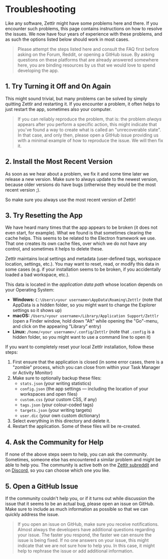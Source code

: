 # Troubleshooting

Like any software, Zettlr might have some problems here and there. If you encounter such problems, this page contains instructions on how to resolve the issues. We now have four years of experience with these problems, and as such the options listed below should work in most cases.

> Please attempt the steps listed here and consult the FAQ first before asking on the Forum, Reddit, or opening a GitHub issue. By asking questions on these platforms that are already answered somewhere here, you are binding resources by us that we would love to spend developing the app.

## 1. Try Turning it Off and On Again

This might sound trivial, but many problems can be solved by simply quitting Zettlr and restarting it. If you encounter a problem, it often helps to just restart the app, sometimes also your computer.

> If you can reliably reproduce the problem, that is: the problem _always_ appears after you perform a specific action, this might indicate that you've found a way to create what is called an "unrecoverable state". In that case, and only then, please open a GitHub issue providing us with a minimal example of how to reproduce the issue. We will then fix it.

## 2. Install the Most Recent Version

As soon as we hear about a problem, we fix it and some time later we release a new version. Make sure to always update to the newest version, because older versions do have bugs (otherwise they would be the most recent version ;).

So make sure you always use the most recent version of Zettlr!

## 3. Try Resetting the App

We have heard many times that the app appears to be broken (it does not even start, for example). What we found is that sometimes clearing the cache helps. This seems to be related to the Electron framework we use. That one creates its own cache files, over which we do not have any control, and sometimes it helps to delete these.

Zettlr maintains local settings and metadata (user-defined tags, workspace location, settings, etc.). You may want to reset, read, or modify this data in some cases (e.g. if your installation seems to be broken, if you accidentally loaded a bad workspace, etc.).

This data is located in the _application data path_ whose location depends on your Operating System:

* **Windows:** `C:\Users\<your username>\AppData\Roaming\Zettlr` (note that AppData is a hidden folder, so you might want to change the Explorer settings so it shows up)
* **macOS:** `/Users/<your username>/Library/Application Support/Zettlr` (open a Finder window, hold down "Alt" while opening the "Go"-menu, and click on the appearing "Library" entry)
* **Linux:** `/home/<your username>/.config/Zettlr` (note that `.config` is a hidden folder, so you might want to use a command line to open it)

If you want to completely reset your local Zettlr installation, follow these steps:

1. First ensure that the application is closed (in some error cases, there is a "zombie" process, which you can close from within your Task Manager or Activity Monitor)
2. Make sure to optionally backup these files:
    * `stats.json` (your writing statistics)
    * `config.json` (the app settings — including the location of your workspaces and open files)
    * `custom.css` (your custom CSS, if any)
    * `tags.json` (your colour-coded tags)
    * `targets.json` (your writing targets)
    * `user.dic` (your own custom dictionary)
3. Select everything in this directory and delete it.
4. Restart the application. Some of these files will be re-created.

## 4. Ask the Community for Help

If none of the above steps seem to help, you can ask the community. Sometimes, someone else has encountered a similar problem and might be able to help you. The community is active both on the [Zettlr subreddit](https://www.reddit.com/r/Zettlr) and on [Discord](https://discord.com/invite/PcfS3DM9Xj), so you can choose which one you like.

## 5. Open a GitHub Issue

If the community couldn't help you, or if it turns out while discussion the issue that it seems to be an actual bug, please open an issue on GitHub. Make sure to include as much information as possible so that we can quickly address the issue.

> If you open an issue on GitHub, make sure you receive notifications. Almost always the developers have additional questions regarding your issue. The faster you respond, the faster we can ensure the issue is being fixed. If no one answers on your issue, this might indicate that we are not sure how to help you. In this case, it might help to rephrase the issue or add additional information.

